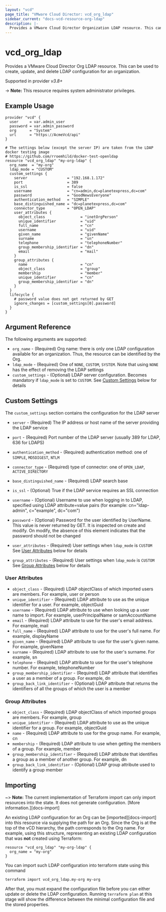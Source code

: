 ```yaml
---
layout: "vcd"
page_title: "VMware Cloud Director: vcd_org_ldap"
sidebar_current: "docs-vcd-resource-org-ldap"
description: |-
  Provides a VMware Cloud Director Organization LDAP resource. This can be used to create, delete, and update LDAP configuration for an organization .
---
```


# vcd\_org\_ldap

Provides a VMware Cloud Director Org LDAP resource. This can be used to create, update, and delete LDAP configuration for an organization.

Supported in provider *v3.8+*

-> **Note:** This resource requires system administrator privileges.

## Example Usage

```hcl
provider "vcd" {
  user     = var.admin_user
  password = var.admin_password
  org      = "System"
  url      = "https://AcmeVcd/api"
}

# The settings below (except the server IP) are taken from the LDAP docker testing image
# https://github.com/rroemhild/docker-test-openldap
resource "vcd_org_ldap" "my-org-ldap" {
  org_name  = "my-org"
  ldap_mode = "CUSTOM"
  custom_settings {
    server                  = "192.168.1.172"
    port                    = 389
    is_ssl                  = false
    username                = "cn=admin,dc=planetexpress,dc=com"
    password                = "GoodNewsEveryone"
    authentication_method   = "SIMPLE"
    base_distinguished_name = "dc=planetexpress,dc=com"
    connector_type          = "OPEN_LDAP"
    user_attributes {
      object_class                = "inetOrgPerson"
      unique_identifier           = "uid"
      full_name                   = "cn"
      username                    = "uid"
      given_name                  = "givenName"
      surname                     = "sn"
      telephone                   = "telephoneNumber"
      group_membership_identifier = "dn"
      email                       = "mail"
    }
    group_attributes {
      name                        = "cn"
      object_class                = "group"
      membership                  = "member"
      unique_identifier           = "cn"
      group_membership_identifier = "dn"
    }
  }
  lifecycle {
    # password value does not get returned by GET
    ignore_changes = [custom_settings[0].password]
  }
}
```

## Argument Reference

The following arguments are supported:

* `org_name` - (Required) Org name: there is only one LDAP configuration available for an organization. Thus, the resource can be identified by the Org.
* `ldap_mode` - (Required) One of `NONE`, `CUSTOM`, `SYSTEM`. Note that using `NONE` has the effect of removing the LDAP settings
* `custom_settings` - (Optional) LDAP server configuration. Becomes mandatory if `ldap_mode` is set to `CUSTOM`. See [Custom Settings](#custom-settings) below for details

<a id="custom-settings"></a>
## Custom Settings

The `custom_settings` section contains the configuration for the LDAP server

* `server` - (Required) The IP address or host name of the server providing the LDAP service
* `port` - (Required) Port number of the LDAP server (usually 389 for LDAP, 636 for LDAPS)
* `authentication_method` - (Required) authentication method: one of `SIMPLE`, `MD5DIGEST`, `NTLM`
* `connector_type` - (Required) type of connector: one of `OPEN_LDAP`, `ACTIVE_DIRECTORY`
* `base_distinguished_name` - (Required) LDAP search base
* `is_ssl` - (Optional) True if the LDAP service requires an SSL connection
* `username` - (Optional) Username to use when logging in to LDAP, specified using LDAP attribute=value pairs 
  (for example: cn="ldap-admin", c="example", dc="com")
* `password` - (Optional) Password for the user identified by UserName. This value is never returned by GET. 
   It is inspected on create and modify. On modify, the absence of this element indicates that the password should not be changed

* `user_attributes` - (Required) User settings when `ldap_mode` is `CUSTOM` See [User Attributes](#user-attributes) below for details
* `group_attributes` - (Required) User settings when `ldap_mode` is `CUSTOM` See [Group Attributes](#group-attributes) below for details

<a id="user-attributes"></a>
### User Attributes

* `object_class` - (Required)  LDAP objectClass of which imported users are members. For example, user or person
* `unique_identifier` - (Required) LDAP attribute to use as the unique identifier for a user. For example, objectGuid
* `username` - (Required) LDAP attribute to use when looking up a user name to import. For example, userPrincipalName or samAccountName
* `email` - (Required) LDAP attribute to use for the user's email address. For example, mail
* `full_name` - (Required) LDAP attribute to use for the user's full name. For example, displayName
* `given_name` - (Required) LDAP attribute to use for the user's given name. For example, givenName
* `surname` - (Required) LDAP attribute to use for the user's surname. For example, sn
* `telephone` - (Required) LDAP attribute to use for the user's telephone number. For example, telephoneNumber
* `group_membership_identifier` - (Required) LDAP attribute that identifies a user as a member of a group. For example, dn
* `group_back_link_identifier` - (Optional) LDAP attribute that returns the identifiers of all the groups of which the user is a member

<a id="group-attributes"></a>
### Group Attributes

* `object_class` - (Required) LDAP objectClass of which imported groups are members. For example, group
* `unique_identifier` - (Required) LDAP attribute to use as the unique identifier for a group. For example, objectGuid
* `name` - (Required) LDAP attribute to use for the group name. For example, cn
* `membership` - (Required) LDAP attribute to use when getting the members of a group. For example, member
* `group_membership_identifier` - (Required) LDAP attribute that identifies a group as a member of another group. For example, dn
* `group_back_link_identifier` - (Optional) LDAP group attribute used to identify a group member

## Importing

~> **Note:** The current implementation of Terraform import can only import resources into the state. It does not generate
configuration. [More information.][docs-import]

An existing LDAP configuration for an Org can be [imported][docs-import] into this resource via supplying the path for an Org. Since the Org is
at the top of the vCD hierarchy, the path corresponds to the Org name.
For example, using this structure, representing an existing LDAP configuration that was **not** created using Terraform:

```hcl
resource "vcd_org_ldap" "my-org-ldap" {
  org_name = "my-org"
}
```

You can import such LDAP configuration into terraform state using this command

```
terraform import vcd_org_ldap.my-org my-org
```

After that, you must expand the configuration file before you can either update or delete the LDAP configuration. Running `terraform plan`
at this stage will show the difference between the minimal configuration file and the stored properties.
